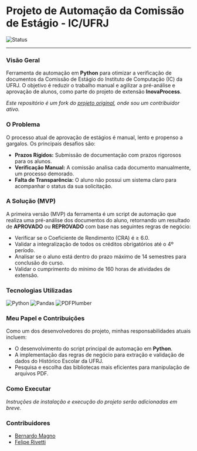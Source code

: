 # Projeto de Automação da Comissão de Estágio - IC/UFRJ
![Status](https://img.shields.io/badge/status-em%20desenvolvimento-yellow)

---

### Visão Geral
Ferramenta de automação em **Python** para otimizar a verificação de documentos da Comissão de Estágio do Instituto de Computação (IC) da UFRJ. O objetivo é reduzir o trabalho manual e agilizar a pré-análise e aprovação de alunos, como parte do projeto de extensão **InovaProcess**.

*Este repositório é um fork do [projeto original](https://github.com/Inova-Process/automacao-comissao-estagio), onde sou um contribuidor ativo.*

### O Problema
O processo atual de aprovação de estágios é manual, lento e propenso a gargalos. Os principais desafios são:
* **Prazos Rígidos:** Submissão de documentação com prazos rigorosos para os alunos.
* **Verificação Manual:** A comissão analisa cada documento manualmente, um processo demorado.
* **Falta de Transparência:** O aluno não possui um sistema claro para acompanhar o status da sua solicitação.

### A Solução (MVP)
A primeira versão (MVP) da ferramenta é um script de automação que realiza uma pré-análise dos documentos do aluno, retornando um resultado de **APROVADO** ou **REPROVADO** com base nas seguintes regras de negócio:
* Verificar se o Coeficiente de Rendimento (CRA) é ≥ 6.0.
* Validar a integralização de todos os créditos obrigatórios até o 4º período.
* Analisar se o aluno está dentro do prazo máximo de 14 semestres para conclusão do curso.
* Validar o cumprimento do mínimo de 160 horas de atividades de extensão.

### Tecnologias Utilizadas
![Python](https://img.shields.io/badge/Python-3776AB?style=for-the-badge&logo=python&logoColor=white) ![Pandas](https://img.shields.io/badge/Pandas-2C2D72?style=for-the-badge&logo=pandas&logoColor=white)  ![PDFPlumber](https://img.shields.io/badge/PDFPlumber-4A5568?style=for-the-badge)

### Meu Papel e Contribuições
Como um dos desenvolvedores do projeto, minhas responsabilidades atuais incluem:
* O desenvolvimento do script principal de automação em **Python**.
* A implementação das regras de negócio para extração e validação de dados do Histórico Escolar da UFRJ.
* Pesquisa e escolha das bibliotecas mais eficientes para manipulação de arquivos PDF.

### Como Executar
*Instruções de instalação e execução do projeto serão adicionadas em breve.*

### Contribuidores
* [Bernardo Magno](https://github.com/bemagnodev)
* [Felipe Rivetti](https://github.com/feliperivetti)
